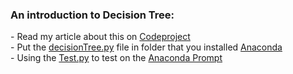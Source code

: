 <h3>An introduction to Decision Tree:</h3>
- Read my article about this on <a href="https://www.codeproject.com/Tips/1245968/An-Introduction-to-Basic-Algorithms-of-Machine-L">Codeproject</a><br/>
- Put the <a href="https://github.com/TranNgocMinh/Machine-Learning-and-Tensorflow/blob/master/DecisionTree/decisionTree.py">decisionTree.py</a> file in folder that you installed <a href="https://medium.com/@tranngocminhcdn/installing-python-to-learn-machine-learning-and-tensorflow-in-windows-10-6d3db7e2d382">Anaconda</a><br/>
- Using the <a href="https://github.com/TranNgocMinh/Machine-Learning-and-Tensorflow/blob/master/DecisionTree/Test.py">Test.py</a> to test on the <a href="https://medium.com/@tranngocminhcdn/running-python-scripts-by-using-anaconda-prompt-da2870d86fd0">Anaconda Prompt</a>
